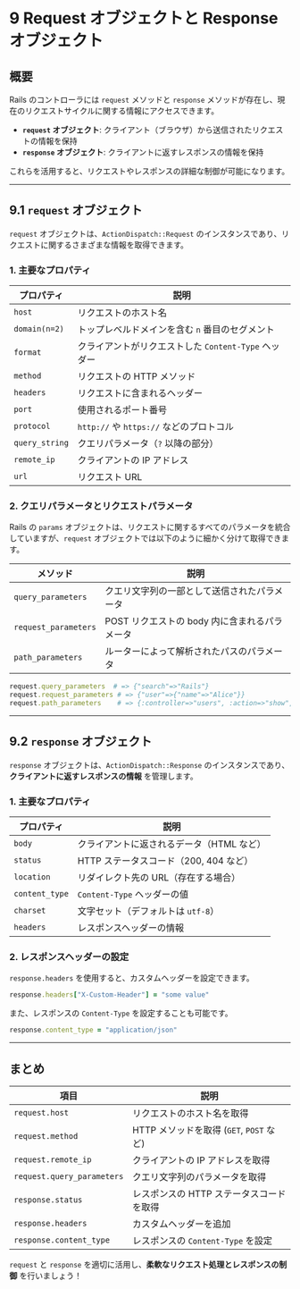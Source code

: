 # 9 Request オブジェクトと Response オブジェクト

## 概要
Rails のコントローラには `request` メソッドと `response` メソッドが存在し、現在のリクエストサイクルに関する情報にアクセスできます。

- **`request` オブジェクト**: クライアント（ブラウザ）から送信されたリクエストの情報を保持
- **`response` オブジェクト**: クライアントに返すレスポンスの情報を保持

これらを活用すると、リクエストやレスポンスの詳細な制御が可能になります。

---

## 9.1 `request` オブジェクト

`request` オブジェクトは、`ActionDispatch::Request` のインスタンスであり、リクエストに関するさまざまな情報を取得できます。

### 1. 主要なプロパティ

| プロパティ | 説明 |
|-----------|----------------------------|
| `host` | リクエストのホスト名 |
| `domain(n=2)` | トップレベルドメインを含む `n` 番目のセグメント |
| `format` | クライアントがリクエストした `Content-Type` ヘッダー |
| `method` | リクエストの HTTP メソッド |
| `headers` | リクエストに含まれるヘッダー |
| `port` | 使用されるポート番号 |
| `protocol` | `http://` や `https://` などのプロトコル |
| `query_string` | クエリパラメータ（`?` 以降の部分） |
| `remote_ip` | クライアントの IP アドレス |
| `url` | リクエスト URL |

### 2. クエリパラメータとリクエストパラメータ

Rails の `params` オブジェクトは、リクエストに関するすべてのパラメータを統合していますが、`request` オブジェクトでは以下のように細かく分けて取得できます。

| メソッド | 説明 |
|-----------|--------------------------------------|
| `query_parameters` | クエリ文字列の一部として送信されたパラメータ |
| `request_parameters` | POST リクエストの body 内に含まれるパラメータ |
| `path_parameters` | ルーターによって解析されたパスのパラメータ |

```ruby
request.query_parameters  # => {"search"=>"Rails"}
request.request_parameters # => {"user"=>{"name"=>"Alice"}}
request.path_parameters    # => {:controller=>"users", :action=>"show", :id=>"1"}
```

---

## 9.2 `response` オブジェクト

`response` オブジェクトは、`ActionDispatch::Response` のインスタンスであり、**クライアントに返すレスポンスの情報** を管理します。

### 1. 主要なプロパティ

| プロパティ | 説明 |
|-----------|------------------------------|
| `body` | クライアントに返されるデータ（HTML など） |
| `status` | HTTP ステータスコード（200, 404 など） |
| `location` | リダイレクト先の URL（存在する場合） |
| `content_type` | `Content-Type` ヘッダーの値 |
| `charset` | 文字セット（デフォルトは `utf-8`） |
| `headers` | レスポンスヘッダーの情報 |

### 2. レスポンスヘッダーの設定

`response.headers` を使用すると、カスタムヘッダーを設定できます。

```ruby
response.headers["X-Custom-Header"] = "some value"
```

また、レスポンスの `Content-Type` を設定することも可能です。

```ruby
response.content_type = "application/json"
```

---

## まとめ

| 項目 | 説明 |
|------|------------------------------------------------|
| `request.host` | リクエストのホスト名を取得 |
| `request.method` | HTTP メソッドを取得 (`GET`, `POST` など) |
| `request.remote_ip` | クライアントの IP アドレスを取得 |
| `request.query_parameters` | クエリ文字列のパラメータを取得 |
| `response.status` | レスポンスの HTTP ステータスコードを取得 |
| `response.headers` | カスタムヘッダーを追加 |
| `response.content_type` | レスポンスの `Content-Type` を設定 |

`request` と `response` を適切に活用し、**柔軟なリクエスト処理とレスポンスの制御** を行いましょう！

